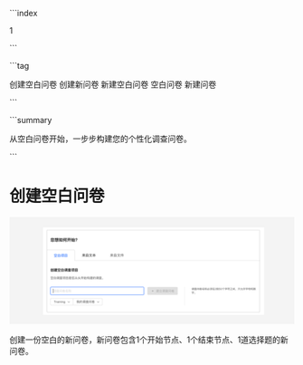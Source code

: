 \```index

1

\```

\```tag

创建空白问卷 创建新问卷 新建空白问卷 空白问卷 新建问卷

\```

\```summary

从空白问卷开始，一步步构建您的个性化调查问卷。

\```

# 创建空白问卷

<img src='./assets/01fromBlankSurvey/fromBlankSurvey.png'>

创建一份空白的新问卷，新问卷包含1个开始节点、1个结束节点、1道选择题的新问卷。

